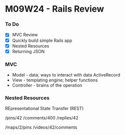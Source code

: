 # M09W24 - Rails Review

### To Do
- [x] MVC Review
- [x] Quickly build simple Rails app
- [x] Nested Resources
- [x] Returning JSON

### MVC
* Model - data; ways to interact with data ActiveRecord
* View - templating engine; helper functions
* Controller - brains of the operation

### Nested Resources

REpresentational State Transfer (REST)

/pins/42
/comments/400
/replies/42

/maps/2/pins
/videos/42/comments

















